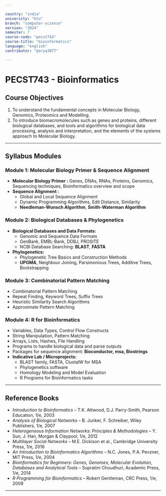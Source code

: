 ```yaml
---

country: "india"
university: "ktu"
branch: "computer-science"
version: "2024"
semester: 7
course-code: "pecst743"
course-title: "bioinformatics"
language: "english"
contributor: "@arya3077"

---
```


# PECST743 - Bioinformatics

## Course Objectives

1. To understand the fundamental concepts in Molecular Biology, Genomics, Proteomics and Modelling.  
2. To introduce biomacromolecules such as genes and proteins, different biological databases, and tools and algorithms for biological data processing, analysis and interpretation, and the elements of the systems approach to Molecular Biology.  

---

## Syllabus Modules

### Module 1: Molecular Biology Primer & Sequence Alignment

- **Molecular Biology Primer :** Genes, DNAs, RNAs, Proteins, Genomics, Sequencing techniques, Bioinformatics overview and scope  
- **Sequence Alignment :**  
  - Global and Local Sequence Alignment  
  - Dynamic Programming Algorithms, Edit Distance, Similarity  
  - **Needleman-Wunsch Algorithm**, **Smith-Waterman Algorithm**

### Module 2: Biological Databases & Phylogenetics

- **Biological Databases and Data Formats:**  
  - Genomic and Sequence Data Formats  
  - GenBank, EMBL-Bank, DDBJ, PROSITE  
  - NCBI Database Searching: **BLAST**, **FASTA**  
- **Phylogenetics:**  
  - Phylogenetic Tree Basics and Construction Methods  
  - **UPGMA**, Neighbour Joining, Parsimonious Trees, Additive Trees, Bootstrapping

### Module 3: Combinatorial Pattern Matching 

- Combinatorial Pattern Matching  
- Repeat Finding, Keyword Trees, Suffix Trees  
- Heuristic Similarity Search Algorithms  
- Approximate Pattern Matching  

### Module 4: R for Bioinformatics 

- Variables, Data Types, Control Flow Constructs  
- String Manipulation, Pattern Matching  
- Arrays, Lists, Hashes, File Handling  
- Programs to handle biological data and parse outputs  
- Packages for sequence alignment: **Bioconductor, msa, Biostrings**  
- **Indicative Lab / Microprojects:**  
  - BLAST family, FASTA, ClustalW for MSA  
  - Phylogenetics software  
  - Homology Modeling and Model Evaluation  
  - R Programs for Bioinformatics tasks  

---

## Reference Books

- *Introduction to Bioinformatics* – T.K. Attwood, D.J. Parry-Smith, Pearson Education, 1/e, 2003  
- *Analysis of Biological Networks* – B. Junker, F. Schreiber, Wiley Publishers, 1/e, 2007  
- *Heterogeneous Information Networks: Principles & Methodologies* – Y. Sun, J. Han, Morgan & Claypool, 1/e, 2012  
- *Multilayer Social Networks* – M.E. Dickison et al., Cambridge University Press, 1/e, 2016  
- *An Introduction to Bioinformatics Algorithms* – N.C. Jones, P.A. Pevzner, MIT Press, 1/e, 2004  
- *Bioinformatics for Beginners: Genes, Genomes, Molecular Evolution, Databases and Analytical Tools* – Supratim Choudhuri, Academic Press, 1/e, 2014  
- *R Programming for Bioinformatics* – Robert Gentleman, CRC Press, 1/e, 2009  

---
